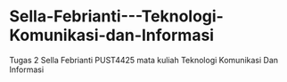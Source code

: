 # Sella-Febrianti---Teknologi-Komunikasi-dan-Informasi
Tugas 2 Sella Febrianti PUST4425 mata kuliah Teknologi Komunikasi Dan Informasi
